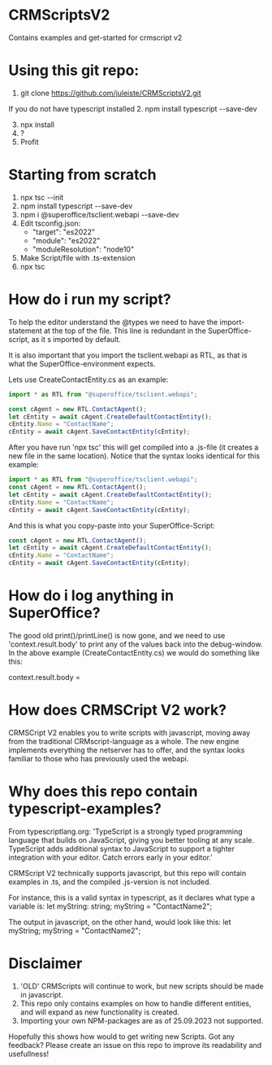 # CRMScriptsV2
Contains examples and get-started for crmscript v2

# Using this git repo:
1. git clone https://github.com/juleiste/CRMScriptsV2.git

If you do not have typescript installed
2. npm install typescript --save-dev

3. npx install
4. ?
5. Profit

# Starting from scratch
1. npx tsc --init
2. npm install typescript --save-dev
3. npm i @superoffice/tsclient.webapi --save-dev
4. Edit tsconfig.json:
   - "target": "es2022"
   - "module": "es2022"
   - "moduleResolution": "node10"
5. Make Script/file with .ts-extension
6. npx tsc

# How do i run my script?
To help the editor understand the @types we need to have the import-statement at the top of the file. This line is redundant in the SuperOffice-script, as it s imported by default. 

It is also important that you import the tsclient.webapi as RTL, as that is what the SuperOffice-environment expects.

Lets use CreateContactEntity.cs as an example:
```TypeScript
import * as RTL from "@superoffice/tsclient.webapi";

const cAgent = new RTL.ContactAgent();
let cEntity = await cAgent.CreateDefaultContactEntity();
cEntity.Name = "ContactName";
cEntity = await cAgent.SaveContactEntity(cEntity);
```

After you have run 'npx tsc' this will get compiled into a .js-file (it creates a new file in the same location). Notice that the syntax looks identical for this example:
```JavaScript
import * as RTL from "@superoffice/tsclient.webapi";
const cAgent = new RTL.ContactAgent();
let cEntity = await cAgent.CreateDefaultContactEntity();
cEntity.Name = "ContactName";
cEntity = await cAgent.SaveContactEntity(cEntity);
```


And this is what you copy-paste into your SuperOffice-Script:
```JavaScript
const cAgent = new RTL.ContactAgent();
let cEntity = await cAgent.CreateDefaultContactEntity();
cEntity.Name = "ContactName";
cEntity = await cAgent.SaveContactEntity(cEntity);
```

# How do i log anything in SuperOffice?
The good old print()/printLine() is now gone, and we need to use 'context.result.body' to print any of the values back into the debug-window.
In the above example (CreateContactEntity.cs) we would do something like this:

context.result.body = 



# How does CRMSCript V2 work?
CRMSCript V2 enables you to write scripts with javascript, moving away from the traditional CRMscript-language as a whole. 
The new engine implements everything the netserver has to offer, and the syntax looks familiar to those who has previously used the webapi. 

# Why does this repo contain typescript-examples?
From typescriptlang.org: 'TypeScript is a strongly typed programming language that builds on JavaScript, giving you better tooling at any scale. TypeScript adds additional syntax to JavaScript to support a tighter integration with your editor. Catch errors early in your editor.' 

CRMScript V2 technically supports javascript, but this repo will contain examples in .ts, and the compiled .js-version is not included. 

For instance, this is a valid syntax in typescript, as it declares what type a variable is:
let myString: string;
myString = "ContactName2"; 

The output in javascript, on the other hand, would look like this:
let myString;
myString = "ContactName2"; 


# Disclaimer
1. 'OLD' CRMScripts will continue to work, but new scripts should be made in javascript. 
2. This repo only contains examples on how to handle different entities, and will expand as new functionality is created. 
3. Importing your own NPM-packages are as of 25.09.2023 not supported. 

Hopefully this shows how would to get writing new Scripts. Got any feedback? Please create an issue on this repo to improve its readability and usefullness!